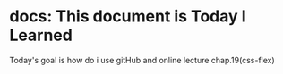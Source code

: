 # docs: This document is Today I Learned

Today's goal is how do i use gitHub and online lecture chap.19(css-flex)
